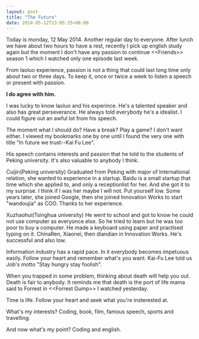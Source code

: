 ```yaml
---
layout: post
title: "The Future"
date: 2014-05-12T13:05:25+08:00
---
```


Today is monday, 12 May 2014. Another regular day to everyone.
After lunch we have about two hours to have a rest, recently I pick up english study again but the moment I don't have any passion to continue &lt;&lt;Friends&gt;&gt; season 1 which I watched only one episode last week.

From laoluo experience, passion is not a thing that could last long time only about two or three days. To keep it, once or twice a week to listen a speech or present with passion.

<strong>I do agree with him.</strong>

I was lucky to know laoluo and his experince. He's a talented speaker and also has great perseverance. He always told everybody he's a idealist. I could figure out an awful lot from his speech.

The moment what I should do? Have a break? Play a game? I don't want either. I viewed my bookmarks one by one until I found the very one with title "In future we trust--Kai Fu Lee".

His speech contains interests and passion that he told to the students of Peking university. It's also valuable to anybody I think.

Cuijin(Peking university)
Graduated from Peking with major of International relation,  she wanted to experience in a startup. Baidu is a small startup that time which she applied to, and only a receptionlist for her. And she got it to my surprise. I think if I was her maybe I will not. Put yourself low. Some years later, she joined Google, then she joined Innovation Works to start "wandoujia" as COO. Thanks to her experience.

Xuzhaohui(Tsinghua university)
He went to school and got to know he could not use computer as everyonce else. So he tried to learn but he was too poor to buy a computer. He made a keyboard using paper and practised typing on it. ChinaRen, Xiaonei, then diandian in Innovation Works. He's successful and also low.

Information industry has a rapid pace. In it everybody becomes impetuous easily. Follow your heart and remember what's you want. Kai-Fu Lee told us Job's motto "Stay hungry stay foolish".

When you trapped in some problem, thinking about death will help you out. Death is fair to anybody.
It reminds me that death is the port of life mama said to Forrest in &lt;&lt;Forrest Gump&gt;&gt; I watched yesterday.

Time is life. Follow your heart and seek what you're insterested at.

What's my interests?
Coding, book, film, famous speech, sports and travelling.

And now what's my point?
Coding and english.
